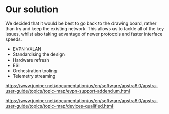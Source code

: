 # Our solution

We decided that it would be best to go back to the drawing board, rather than try and keep the existing network. This allows us to tackle all of the key issues, whilst also taking advantage of newer protocols and faster interface speeds.

- EVPN-VXLAN
- Standardising the design
- Hardware refresh
- ESI
- Orchestration tooling
- Telemetry streaming

https://www.juniper.net/documentation/us/en/software/apstra6.0/apstra-user-guide/topics/topic-map/evpn-support-addendum.html

https://www.juniper.net/documentation/us/en/software/apstra6.0/apstra-user-guide/topics/topic-map/devices-qualified.html

<!--
So, how are we going to solve this? Well, put simply, out with the old and in with the new. We decided that the best way to modernise our software stack, was first to modernise the hardware stack.

I'm sure that most people here have had some battles with spanning tree over the years. We knew there was a better way that had emerged since the old network was built, and that is VXLAN. Why switch when you can route? As a team of engineers that love label switching, this was a pretty easy argument to win. Couple that with EVPN for signalling, you've got a great stack that is well supported by many vendors.

To solve the issue of differing designs, we decided to pick something rather simple and straightforward, which we could expand on as required. This ended up being a spine and leaf deployment, rather than just a pair of switches with redundant interlinks, to allow us to add more switches as required.

We decided to stay with Juniper as our vendor of choice for the network, as Junos is what the team is familiar with across not just the existing data centre network, but also our MPLS network. The QFX5120 series was chosen as the leafs, and the QFX5200 series for the spine. 

The 5200 boxes are cheaper for flat 100G connectivity as opposed to the comparable 5120 variant, however the Broadcom Tomahawk ASIC on the inside doesn't work well in the leaf role. For frames that are already encapsulated with VXLAN and do not require de-encapsulation however, it is rather well suited. Limitations like this is something that is a little hard to wrap your head around at first, and the vendors often don't do a great job of making it clear.

Thankfully our Juniper SE helped us down the right path, however not everyone has access to someone at their vendor of choice, especially if you're deploying used hardware. I've had a few discussions with other people over the years about what box works in what role, as they have had the exact same questions, and I generally point to the two links on screen from Juniper. There's a good list of what boxes works in what role, and even if your device isn't covered, the second link has the majority of chipsets that you would use for something like this, with the roles they perform best in, and you can work backwards from there.

For automating the network, we settled on Juniper's Apstra platform. It is quite feature rich, and we found it to very useful for assisting in the standup of the fabrics. There's some great functionality in there too for automating the allocation of prefixes and ASNs for the eBGP underlay, as well as VNIs for the individual networks.

As part of Apstra, we also get telemetry streaming for visibility out of the box. This is something that we've wanting to dip our toes into with other parts of the network for a while, so starting with the data centre fabric made a lot of sense. Apstra gives us pretty much everything we want out of the box, and being an intent based solution, it can correlate most of the issues for us and provide a root cause, without needing someone to dig through the logs and make sense of what is going on.
-->
